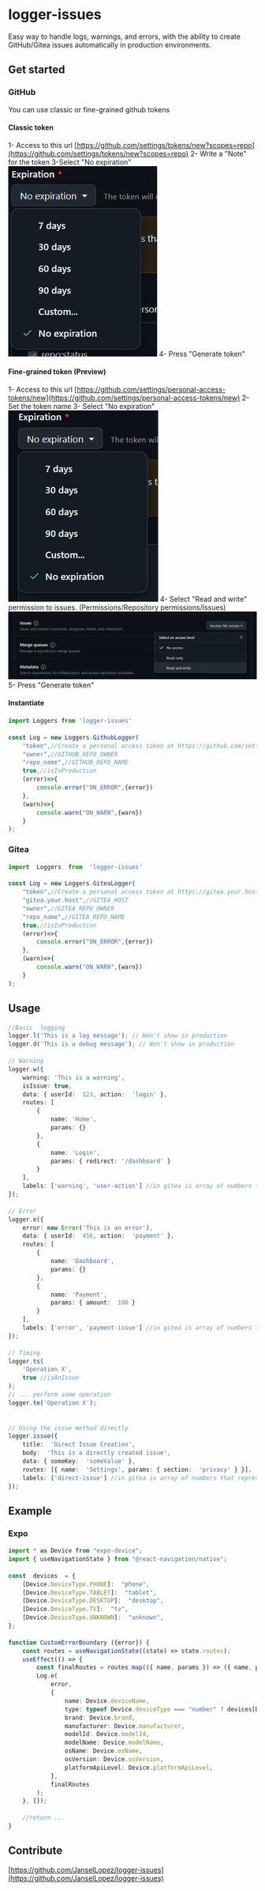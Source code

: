 
# logger-issues
Easy way to handle logs, warnings, and errors, with the ability to create GitHub/Gitea issues automatically in production environments.

## Get started

### GitHub

You can use classic or fine-grained github tokens

#### Classic token 
1- Access to this url
[https://github.com/settings/tokens/new?scopes=repo](https://github.com/settings/tokens/new?scopes=repo)
2- Write a "Note" for the token
3-Select "No expiration"
![enter image description here](https://raw.githubusercontent.com/JanselLopez/logger-issues/refs/heads/main/Screenshot%202025-01-04%20173100.png)
4- Press "Generate token"

#### Fine-grained token (Preview)
1- Access to this url
[https://github.com/settings/personal-access-tokens/new](https://github.com/settings/personal-access-tokens/new)
2- Set the token name
3- Select "No expiration"
![enter image description here](https://raw.githubusercontent.com/JanselLopez/logger-issues/refs/heads/main/Screenshot%202025-01-04%20171922.png)
4- Select "Read and write" permission to issues. (Permissions/Repository permissions/Issues)
![enter image description here](https://raw.githubusercontent.com/JanselLopez/logger-issues/refs/heads/main/Screenshot%202025-01-04%20171139.png)5- Press "Generate token"

#### Instantiate
```ts
import Loggers from 'logger-issues'

const Log = new Loggers.GithubLogger(
	"token",//Create a personal access token at https://github.com/settings/tokens/new?scopes=repo
	"owner",//GITHUB_REPO_OWNER
	"repo_name",//GITHUB_REPO_NAME
	true,//isInProduction
	(error)=>{
		console.error("ON_ERROR",{error})
	},
	(warn)=>{
		console.warn("ON_WARN",{warn})
	}
);
```



### Gitea
```ts
import  Loggers  from  'logger-issues'

const Log = new Loggers.GiteaLogger(
	"token",//Create a personal access token at https://gitea.your.host/user/settings/applications
	"gitea.your.host",//GITEA_HOST
	"owner",//GITEA_REPO_OWNER
	"repo_name",//GITEA_REPO_NAME
	true,//isInProduction
	(error)=>{
		console.error("ON_ERROR",{error})
	},
	(warn)=>{
		console.warn("ON_WARN",{warn})
	}
);
```
## Usage
```ts
//Basic  logging
logger.l('This is a log message'); // Won't show in production
logger.d('This is a debug message'); // Won't show in production

// Warning
logger.w({
	warning: 'This is a warning',
	isIssue: true,
	data: { userId:  123, action:  'login' },
	routes: [
		{ 
			name: 'Home', 
			params: {} 
		}, 
		{ 
			name: 'Login',
			params: { redirect: '/dashboard' } 
		}
	],
	labels: ['warning', 'user-action'] //in gitea is array of numbers that represents label ids
});

// Error
logger.e({
	error: new Error('This is an error'),
	data: { userId:  456, action:  'payment' },
	routes: [
		{ 
			name: 'Dashboard', 
			params: {} 
		}, 
		{ 
			name: 'Payment', 
			params: { amount:  100 } 
		}
	],
	labels: ['error', 'payment-issue'] //in gitea is array of numbers that represents label ids
});

// Timing
logger.ts(
	'Operation X', 
	true //isAnIssue
);
// ... perform some operation
logger.te('Operation X');


// Using the issue method directly
logger.issue({
	title:  'Direct Issue Creation',
	body:  'This is a directly created issue',
	data: { someKey:  'someValue' },
	routes: [{ name:  'Settings', params: { section:  'privacy' } }],
	labels: ['direct-issue'] //in gitea is array of numbers that represents label ids
});
```

## Example

### Expo
```ts
import * as Device from "expo-device";
import { useNavigationState } from "@react-navigation/native";

const  devices  = {
	[Device.DeviceType.PHONE]:  "phone",
	[Device.DeviceType.TABLET]:  "tablet",
	[Device.DeviceType.DESKTOP]:  "desktop",
	[Device.DeviceType.TV]:  "tv",
	[Device.DeviceType.UNKNOWN]:  "unknown",
};

function CustomErrorBoundary ({error}) {
	const routes = useNavigationState((state) => state.routes);
	useEffect(() => {
		const finalRoutes = routes.map(({ name, params }) => ({ name, params }));
		Log.e(
			error,
			{
				name: Device.deviceName,
				type: typeof Device.deviceType === "number" ? devices[Device.deviceType] : Device.deviceType,
				brand: Device.brand,
				manufacturer: Device.manufacturer,
				modelId: Device.modelId,
				modelName: Device.modelName,
				osName: Device.osName,
				osVersion: Device.osVersion,
				platformApiLevel: Device.platformApiLevel,
			},
			finalRoutes
		);
	}, []);

	//return ...
}
```

## Contribute
[https://github.com/JanselLopez/logger-issues](https://github.com/JanselLopez/logger-issues)
